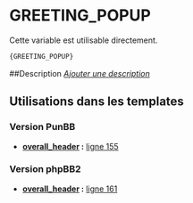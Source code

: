 # GREETING_POPUP


Cette variable est utilisable directement.

```html
{GREETING_POPUP}
```

##Description
[*Ajouter une description*](https://fa-tvars.appspot.com/var/GREETING_POPUP)

## Utilisations dans les templates

### Version PunBB

* __[overall_header](../tpl/var/punbb/overall_header.md#readme) :__ [ligne 155](../tpl/src/punbb/overall_header.tpl#L155)

### Version phpBB2

* __[overall_header](../tpl/var/subsilver/overall_header.md#readme) :__ [ligne 161](../tpl/src/subsilver/overall_header.tpl#L161)